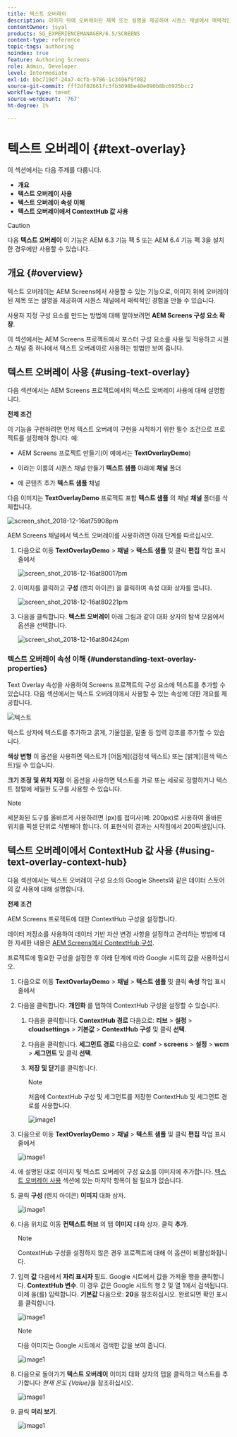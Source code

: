 ```yaml
---
title: 텍스트 오버레이
description: 이미지 위에 오버레이된 제목 또는 설명을 제공하여 시퀀스 채널에서 매력적인 경험을 만들 수 있는 AEM Screens의 텍스트 오버레이에 대해 알아봅니다.
contentOwner: jsyal
products: SG_EXPERIENCEMANAGER/6.5/SCREENS
content-type: reference
topic-tags: authoring
noindex: true
feature: Authoring Screens
role: Admin, Developer
level: Intermediate
exl-id: bbc719df-24a7-4cfb-9786-1c3496f9f082
source-git-commit: fff2df02661fc3fb3098be40e090b8bc6925bcc2
workflow-type: tm+mt
source-wordcount: '767'
ht-degree: 1%

---
```


# 텍스트 오버레이 {#text-overlay}

이 섹션에서는 다음 주제를 다룹니다.

* **개요**
* **텍스트 오버레이 사용**
* **텍스트 오버레이 속성 이해**
* **텍스트 오버레이에서 ContextHub 값 사용**

>[!CAUTION]
>
>다음 **텍스트 오버레이** 이 기능은 AEM 6.3 기능 팩 5 또는 AEM 6.4 기능 팩 3을 설치한 경우에만 사용할 수 있습니다.

## 개요 {#overview}

텍스트 오버레이는 AEM Screens에서 사용할 수 있는 기능으로, 이미지 위에 오버레이된 제목 또는 설명을 제공하여 시퀀스 채널에서 매력적인 경험을 만들 수 있습니다.

사용자 지정 구성 요소를 만드는 방법에 대해 알아보려면 **AEM Screens 구성 요소 확장**.

이 섹션에서는 AEM Screens 프로젝트에서 포스터 구성 요소를 사용 및 적용하고 시퀀스 채널 중 하나에서 텍스트 오버레이로 사용하는 방법만 보여 줍니다.

## 텍스트 오버레이 사용 {#using-text-overlay}

다음 섹션에서는 AEM Screens 프로젝트에서의 텍스트 오버레이 사용에 대해 설명합니다.

**전제 조건**

이 기능을 구현하려면 먼저 텍스트 오버레이 구현을 시작하기 위한 필수 조건으로 프로젝트를 설정해야 합니다. 예:

* AEM Screens 프로젝트 만들기(이 예에서는 **TextOverlayDemo**)

* 이라는 이름의 시퀀스 채널 만들기 **텍스트 샘플** 아래에 **채널** 폴더

* 에 콘텐츠 추가 **텍스트 샘플** 채널

다음 이미지는 **TextOverlayDemo** 프로젝트 포함 **텍스트 샘플** 의 채널 **채널** 폴더를 삭제합니다.

![screen_shot_2018-12-16at75908pm](assets/screen_shot_2018-12-16at75908pm.png)

AEM Screens 채널에서 텍스트 오버레이를 사용하려면 아래 단계를 따르십시오.

1. 다음으로 이동 **TextOverlayDemo** > **채널** > **텍스트 샘플** 및 클릭 **편집** 작업 표시줄에서

   ![screen_shot_2018-12-16at80017pm](assets/screen_shot_2018-12-16at80017pm.png)

1. 이미지를 클릭하고 **구성** (렌치 아이콘) 을 클릭하여 속성 대화 상자를 엽니다.

   ![screen_shot_2018-12-16at80221pm](assets/screen_shot_2018-12-16at80221pm.png)

1. 다음을 클릭합니다. **텍스트 오버레이** 아래 그림과 같이 대화 상자의 탐색 모음에서 옵션을 선택합니다.

   ![screen_shot_2018-12-16at80424pm](assets/screen_shot_2018-12-16at80424pm.png)

### 텍스트 오버레이 속성 이해 {#understanding-text-overlay-properties}

Text Overlay 속성을 사용하여 Screens 프로젝트의 구성 요소에 텍스트를 추가할 수 있습니다. 다음 섹션에서는 텍스트 오버레이에서 사용할 수 있는 속성에 대한 개요를 제공합니다.

![텍스트](assets/text.gif)

텍스트 상자에 텍스트를 추가하고 굵게, 기울임꼴, 밑줄 등 입력 강조를 추가할 수 있습니다.

**색상 변형** 이 옵션을 사용하면 텍스트가 [어둡게](검정색 텍스트) 또는 [밝게](흰색 텍스트)일 수 있습니다.

**크기 조정 및 위치 지정** 이 옵션을 사용하면 텍스트를 가로 또는 세로로 정렬하거나 텍스트 정렬에 세밀한 도구를 사용할 수 있습니다.

>[!NOTE]
>
>세분화된 도구를 올바르게 사용하려면 (px)를 접미사(예: 200px)로 사용하여 올바른 위치를 픽셀 단위로 식별해야 합니다. 이 표현식의 결과는 시작점에서 200픽셀입니다.

## 텍스트 오버레이에서 ContextHub 값 사용 {#using-text-overlay-context-hub}

다음 섹션에서는 텍스트 오버레이 구성 요소의 Google Sheets와 같은 데이터 스토어의 값 사용에 대해 설명합니다.

**전제 조건**

AEM Screens 프로젝트에 대한 ContextHub 구성을 설정합니다.

데이터 저장소를 사용하여 데이터 기반 자산 변경 사항을 설정하고 관리하는 방법에 대한 자세한 내용은 [AEM Screens에서 ContextHub 구성](https://experienceleague.adobe.com/en/docs/experience-manager-screens/user-guide/developing/configuring-context-hub).

프로젝트에 필요한 구성을 설정한 후 아래 단계에 따라 Google 시트의 값을 사용하십시오.

1. 다음으로 이동 **TextOverlayDemo** > **채널** > **텍스트 샘플** 및 클릭 **속성** 작업 표시줄에서

1. 다음을 클릭합니다. **개인화** 를 탭하여 ContextHub 구성을 설정할 수 있습니다.

   1. 다음을 클릭합니다. **ContextHub 경로** 다음으로: **리브** > **설정** > **cloudsettings** > **기본값** > **ContextHub 구성** 및 클릭 **선택**.

   1. 다음을 클릭합니다. **세그먼트 경로** 다음으로: **conf** > **screens** > **설정** > **wcm** > **세그먼트** 및 클릭 **선택**.

   1. **저장 및 닫기**&#x200B;를 클릭합니다.

      >[!NOTE]
      >
      >처음에 ContextHub 구성 및 세그먼트를 저장한 ContextHub 및 세그먼트 경로를 사용합니다.

      ![image1](/help/user-guide/assets/text-overlay/text-overlay8.png)

1. 다음으로 이동 **TextOverlayDemo** > **채널** > **텍스트 샘플** 및 클릭 **편집** 작업 표시줄에서

   ![image1](/help/user-guide/assets/text-overlay/text-overlay1.png)

1. 에 설명된 대로 이미지 및 텍스트 오버레이 구성 요소를 이미지에 추가합니다. [텍스트 오버레이 사용](/help/user-guide/text-overlay.md#using-text-overlay) 섹션에 있는 마지막 항목이 될 필요가 없습니다.

1. 클릭 **구성** (렌치 아이콘) **이미지** 대화 상자.

   ![image1](/help/user-guide/assets/text-overlay/text-overlay4.png)

1. 다음 위치로 이동 **컨텍스트 허브** 의 탭 **이미지** 대화 상자. 클릭 **추가**.

   >[!NOTE]
   >ContextHub 구성을 설정하지 않은 경우 프로젝트에 대해 이 옵션이 비활성화됩니다.

1. 입력 **값** 다음에서 **자리 표시자** 필드. Google 시트에서 값을 가져올 행을 클릭합니다. **ContextHub 변수**. 이 경우 값은 Google 시트의 행 2 및 열 1에서 검색됩니다. 이제 을(를) 입력합니다. **기본값** 다음으로: **20**&#x200B;을 참조하십시오. 완료되면 확인 표시를 클릭합니다.

   ![image1](/help/user-guide/assets/text-overlay/text-overlay5.png)

   >[!NOTE]
   >다음 이미지는 Google 시트에서 검색한 값을 보여 줍니다.

   ![image1](/help/user-guide/assets/text-overlay/text-overlay6.png)

1. 다음으로 돌아가기 **텍스트 오버레이** 이미지 대화 상자의 탭을 클릭하고 텍스트를 추가합니다 *현재 온도 {Value}*&#x200B;을 참조하십시오.

   ![image1](/help/user-guide/assets/text-overlay/text-overlay7.png)

1. 클릭 **미리 보기**.

   ![image1](/help/user-guide/assets/text-overlay/text-overlay10.png)
